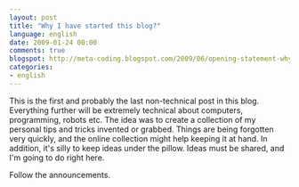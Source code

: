 ```yaml
---
layout: post
title: "Why I have started this blog?"
language: english
date: 2009-01-24 00:00
comments: true
blogspot: http://meta-coding.blogspot.com/2009/06/opening-statement-why.html
categories:
- english
---
```

This is the first and probably the last non-technical post in this blog. Everything further will be extremely technical about computers, programming, robots etc. The idea was to create a collection of my personal tips and tricks invented or grabbed. Things are being forgotten very quickly, and the online collection might help keeping it at hand. In addition, it's silly to keep ideas under the pillow. Ideas must be shared, and I'm going to do right here.

Follow the announcements.
